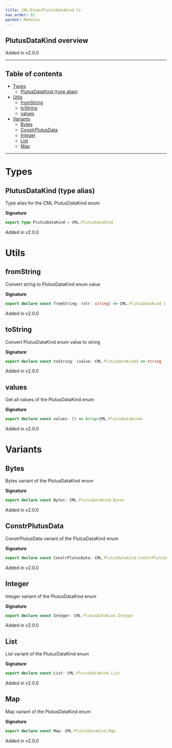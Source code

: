 ```yaml
---
title: CML/Enum/PlutusDataKind.ts
nav_order: 81
parent: Modules
---
```


## PlutusDataKind overview

Added in v2.0.0

---

<h2 class="text-delta">Table of contents</h2>

- [Types](#types)
  - [PlutusDataKind (type alias)](#plutusdatakind-type-alias)
- [Utils](#utils)
  - [fromString](#fromstring)
  - [toString](#tostring)
  - [values](#values)
- [Variants](#variants)
  - [Bytes](#bytes)
  - [ConstrPlutusData](#constrplutusdata)
  - [Integer](#integer)
  - [List](#list)
  - [Map](#map)

---

# Types

## PlutusDataKind (type alias)

Type alias for the CML PlutusDataKind enum

**Signature**

```ts
export type PlutusDataKind = CML.PlutusDataKind
```

Added in v2.0.0

# Utils

## fromString

Convert string to PlutusDataKind enum value

**Signature**

```ts
export declare const fromString: (str: string) => CML.PlutusDataKind | undefined
```

Added in v2.0.0

## toString

Convert PlutusDataKind enum value to string

**Signature**

```ts
export declare const toString: (value: CML.PlutusDataKind) => string
```

Added in v2.0.0

## values

Get all values of the PlutusDataKind enum

**Signature**

```ts
export declare const values: () => Array<CML.PlutusDataKind>
```

Added in v2.0.0

# Variants

## Bytes

Bytes variant of the PlutusDataKind enum

**Signature**

```ts
export declare const Bytes: CML.PlutusDataKind.Bytes
```

Added in v2.0.0

## ConstrPlutusData

ConstrPlutusData variant of the PlutusDataKind enum

**Signature**

```ts
export declare const ConstrPlutusData: CML.PlutusDataKind.ConstrPlutusData
```

Added in v2.0.0

## Integer

Integer variant of the PlutusDataKind enum

**Signature**

```ts
export declare const Integer: CML.PlutusDataKind.Integer
```

Added in v2.0.0

## List

List variant of the PlutusDataKind enum

**Signature**

```ts
export declare const List: CML.PlutusDataKind.List
```

Added in v2.0.0

## Map

Map variant of the PlutusDataKind enum

**Signature**

```ts
export declare const Map: CML.PlutusDataKind.Map
```

Added in v2.0.0
